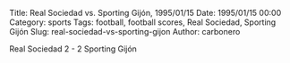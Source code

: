 Title: Real Sociedad vs. Sporting Gijón, 1995/01/15
Date: 1995/01/15 00:00
Category: sports
Tags: football, football scores, Real Sociedad, Sporting Gijón
Slug: real-sociedad-vs-sporting-gijon
Author: carbonero


Real Sociedad 2 - 2 Sporting Gijón

